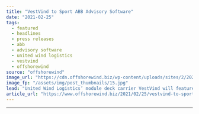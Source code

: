 ```yaml
---
title: "VestVind to Sport ABB Advisory Software"
date: "2021-02-25"
tags: 
  - featured
  - headlines
  - press releases
  - abb
  - advisory software
  - united wind logistics
  - vestvind
  - offshorewind
source: "offshorewind"
image_url: "https://cdn.offshorewind.biz/wp-content/uploads/sites/2/2021/02/25122002/VestVind-to-Sport-ABB-Advisory-Software.jpg"
image_fp: "/assets/img/post_thumbnails/15.jpg"
lead: "United Wind Logistics’ module deck carrier VestVind will feature ABB&#8217;s OCTOPUS advisory software to"
article_url: "https://www.offshorewind.biz/2021/02/25/vestvind-to-sport-abb-advisory-software/"
---
```


---
